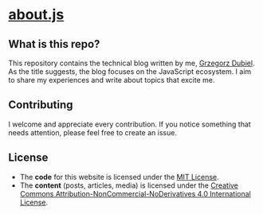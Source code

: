 # [about.js](https://about-js-red.vercel.app/)

## What is this repo?

This repository contains the technical blog written by me, [Grzegorz Dubiel](https://about-js-red.vercel.app/about). As the title suggests, the blog focuses on the JavaScript ecosystem. I aim to share my experiences and write about topics that excite me.

## Contributing

I welcome and appreciate every contribution. If you notice something that needs attention, please feel free to create an issue.

## License

- The **code** for this website is licensed under the [MIT License](https://github.com/greg2012201/about-js/blob/main/LICENSE.md).
- The **content** (posts, articles, media) is licensed under the [Creative Commons Attribution-NonCommercial-NoDerivatives 4.0 International License](https://github.com/greg2012201/about-js/blob/main/CONTENT_LICENSE.md).
